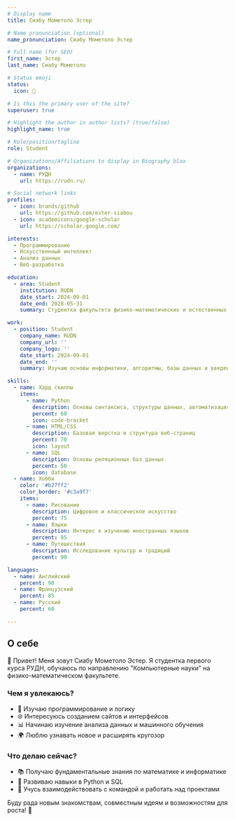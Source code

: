 ```yaml
---
# Display name
title: Сиабу Мометоло Эстер

# Name pronunciation (optional)
name_pronunciation: Сиабу Мометоло Эстер

# Full name (for SEO)
first_name: Эстер
last_name: Сиабу Мометоло

# Status emoji
status:
  icon: 📘

# Is this the primary user of the site?
superuser: true

# Highlight the author in author lists? (true/false)
highlight_name: true

# Role/position/tagline
role: Student

# Organizations/Affiliations to display in Biography blox
organizations:
  - name: РУДН
    url: https://rudn.ru/

# Social network links
profiles:
  - icon: brands/github
    url: https://github.com/ester-siabou
  - icon: academicons/google-scholar
    url: https://scholar.google.com/

interests: 
  - Программирование
  - Искусственный интеллект
  - Анализ данных
  - Веб-разработка

education:
  - area: Student
    institution: RUDN
    date_start: 2024-09-01
    date_end: 2028-05-31
    summary: Студентка факультета физико-математических и естественных наук, изучаю компьютерные науки и современные технологии программирования.

work:
  - position: Student
    company_name: RUDN
    company_url: ''
    company_logo: ''
    date_start: 2024-09-01
    date_end: ''
    summary: Изучаю основы информатики, алгоритмы, базы данных и введение в машинное обучение. Участвую в студенческих проектах.

skills:
  - name: Хард скиллы
    items:
      - name: Python
        description: Основы синтаксиса, структуры данных, автоматизация
        percent: 60
        icon: code-bracket
      - name: HTML/CSS
        description: Базовая верстка и структура веб-страниц
        percent: 70
        icon: layout
      - name: SQL
        description: Основы реляционных баз данных
        percent: 50
        icon: database
  - name: Хобби
    color: '#b27ff2'
    color_border: '#c3a9f7'
    items:
      - name: Рисование
        description: Цифровое и классическое искусство
        percent: 75
      - name: Языки
        description: Интерес к изучению иностранных языков
        percent: 85
      - name: Путешествия
        description: Исследование культур и традиций
        percent: 90

languages:
  - name: Английский
    percent: 90
  - name: Французский
    percent: 85
  - name: Русский
    percent: 60

---
```


## О себе

👋 Привет! Меня зовут Сиабу Мометоло Эстер. Я студентка первого курса РУДН, обучаюсь по направлению "Компьютерные науки" на физико-математическом факультете.

### Чем я увлекаюсь?  
- 🧩 Изучаю программирование и логику  
- 🌐 Интересуюсь созданием сайтов и интерфейсов  
- 📊 Начинаю изучение анализа данных и машинного обучения  
- 🌍 Люблю узнавать новое и расширять кругозор

### Что делаю сейчас?  
- 📚 Получаю фундаментальные знания по математике и информатике  
- 🧠 Развиваю навыки в Python и SQL  
- 💬 Учусь взаимодействовать с командой и работать над проектами

Буду рада новым знакомствам, совместным идеям и возможностям для роста! 🚀

